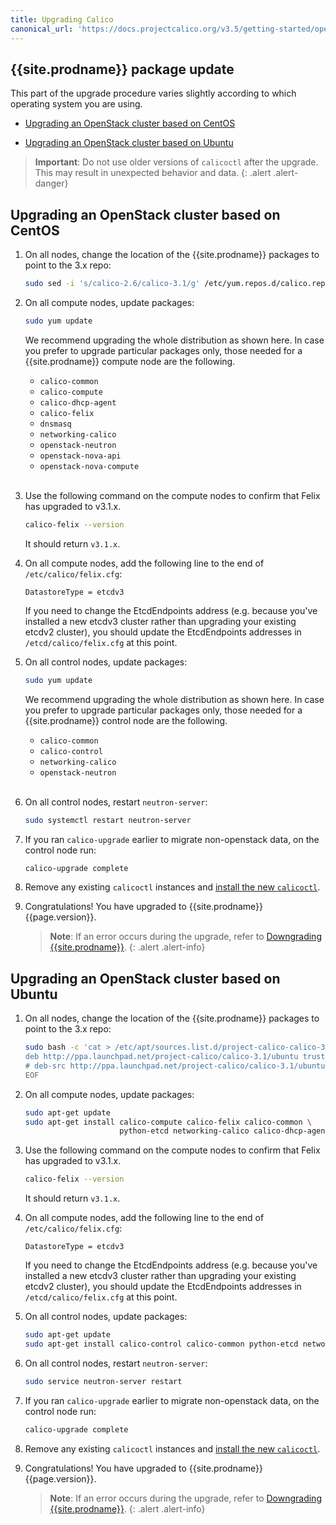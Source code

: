 ```yaml
---
title: Upgrading Calico
canonical_url: 'https://docs.projectcalico.org/v3.5/getting-started/openstack/upgrade/upgrade'
---
```


## {{site.prodname}} package update

This part of the upgrade procedure varies slightly according to which operating system you are using.  

- [Upgrading an OpenStack cluster based on CentOS](#upgrading-an-openstack-cluster-based-on-centos)

- [Upgrading an OpenStack cluster based on Ubuntu](#upgrading-an-openstack-cluster-based-on-ubuntu)

> **Important**: Do not use older versions of `calicoctl` after the upgrade.
> This may result in unexpected behavior and data.
{: .alert .alert-danger}


## Upgrading an OpenStack cluster based on CentOS

1. On all nodes, change the location of the {{site.prodname}} packages to point to the 3.x repo:

   ```bash
   sudo sed -i 's/calico-2.6/calico-3.1/g' /etc/yum.repos.d/calico.repo
   ```

1. On all compute nodes, update packages:
   ```bash
   sudo yum update
   ```
   We recommend upgrading the whole distribution as shown here. In case you prefer to upgrade particular packages only, those needed for a {{site.prodname}} compute node are the following.
   - `calico-common`
   - `calico-compute`
   - `calico-dhcp-agent`
   - `calico-felix`
   - `dnsmasq`
   - `networking-calico`
   - `openstack-neutron`
   - `openstack-nova-api`
   - `openstack-nova-compute`
<br><br>

1. Use the following command on the compute nodes to confirm that Felix has upgraded to v3.1.x.
   ```bash
   calico-felix --version
   ```
   It should return `v3.1.x`.

1. On all compute nodes, add the following line to the end of `/etc/calico/felix.cfg`:
   ```
   DatastoreType = etcdv3
   ```
   If you need to change the EtcdEndpoints address (e.g. because you've installed a new etcdv3 cluster
   rather than upgrading your existing etcdv2 cluster), you should update the EtcdEndpoints addresses
   in `/etcd/calico/felix.cfg` at this point.

1. On all control nodes, update packages:
   ```bash
   sudo yum update
   ```
   We recommend upgrading the whole distribution as shown here. In case you prefer to upgrade particular packages only, those needed for a {{site.prodname}} control node are the following.
   - `calico-common`
   - `calico-control`
   - `networking-calico`
   - `openstack-neutron`
<br><br>

1. On all control nodes, restart `neutron-server`:
   ```bash
   sudo systemctl restart neutron-server
   ```

1. If you ran `calico-upgrade` earlier to migrate non-openstack data, on the control node run:
   ```bash
   calico-upgrade complete
   ```

1. Remove any existing `calicoctl` instances and [install the new `calicoctl`](/{{page.version}}/usage/calicoctl/install).

1. Congratulations! You have upgraded to {{site.prodname}} {{page.version}}.

   > **Note**: If an error occurs during the upgrade, refer to
   > [Downgrading {{site.prodname}}](/{{page.version}}/getting-started/openstack/upgrade/downgrade).
   {: .alert .alert-info}

## Upgrading an OpenStack cluster based on Ubuntu
1. On all nodes, change the location of the {{site.prodname}} packages to point to the 3.x repo:

   ```bash
   sudo bash -c 'cat > /etc/apt/sources.list.d/project-calico-calico-3_1-trusty.list' << EOF
   deb http://ppa.launchpad.net/project-calico/calico-3.1/ubuntu trusty main
   # deb-src http://ppa.launchpad.net/project-calico/calico-3.1/ubuntu trusty main
   EOF
   ```

1. On all compute nodes, update packages:
   ```bash
   sudo apt-get update
   sudo apt-get install calico-compute calico-felix calico-common \
                        python-etcd networking-calico calico-dhcp-agent

   ```

1. Use the following command on the compute nodes to confirm that Felix has upgraded to v3.1.x.
   ```bash
   calico-felix --version
   ```

   It should return `v3.1.x`.

1. On all compute nodes, add the following line to the end of `/etc/calico/felix.cfg`:
   ```
   DatastoreType = etcdv3
   ```
   If you need to change the EtcdEndpoints address (e.g. because you've installed a new etcdv3 cluster
   rather than upgrading your existing etcdv2 cluster), you should update the EtcdEndpoints addresses
   in `/etcd/calico/felix.cfg` at this point.

1. On all control nodes, update packages:
   ```bash
   sudo apt-get update
   sudo apt-get install calico-control calico-common python-etcd networking-calico
   ```

1. On all control nodes, restart `neutron-server`:
   ```bash
   sudo service neutron-server restart
   ```

1. If you ran `calico-upgrade` earlier to migrate non-openstack data, on the control node run:
   ```bash
   calico-upgrade complete
   ```

1. Remove any existing `calicoctl` instances and [install the new `calicoctl`](/{{page.version}}/usage/calicoctl/install).

1. Congratulations! You have upgraded to {{site.prodname}} {{page.version}}.

   > **Note**: If an error occurs during the upgrade, refer to
   > [Downgrading {{site.prodname}}](/{{page.version}}/getting-started/openstack/upgrade/downgrade).
   {: .alert .alert-info}
